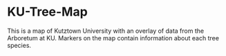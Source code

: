 # KU-Tree-Map
This is a map of Kutztown University with an overlay of data from the Arboretum at KU. Markers on the map contain information about each tree species.
